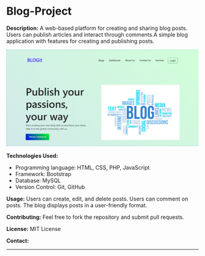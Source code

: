 # Blog-Project

**Description:**
A web-based platform for creating and sharing blog posts. Users can publish articles and interact through comments.A simple blog application with features for creating and publishing posts.

![Screenshot of the blog homepage](img/Screenshot.PNG)

**Technologies Used:**
* Programming language: HTML, CSS, PHP, JavaScript
* Framework: Bootstrap
* Database: MySQL
* Version Control: Git, GitHub
 
**Usage:**
Users can create, edit, and delete posts.
Users can comment on posts.
The blog displays posts in a user-friendly format.

**Contributing:**
Feel free to fork the repository and submit pull requests.

**License:**
MIT License

**Contact:**
____________
